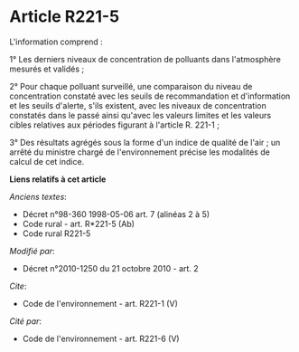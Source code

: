 # Article R221-5

L'information comprend : 

1° Les derniers niveaux de concentration de polluants dans l'atmosphère mesurés et validés ; 

2° Pour chaque polluant surveillé, une comparaison du niveau de concentration constaté avec les seuils de recommandation et
d'information et les seuils d'alerte, s'ils existent, avec les niveaux de concentration constatés dans le passé ainsi qu'avec
les valeurs limites et les valeurs cibles relatives aux périodes figurant à l'article R. 221-1 ; 

3° Des résultats agrégés sous la forme d'un indice de qualité de l'air ; un arrêté du ministre chargé de l'environnement
précise les modalités de calcul de cet indice.

**Liens relatifs à cet article**

_Anciens textes_:

  - Décret n°98-360 1998-05-06 art. 7 (alinéas 2 à 5)
  - Code rural - art. R*221-5 (Ab)
  - Code rural R221-5

_Modifié par_:

  - Décret n°2010-1250 du 21 octobre 2010 - art. 2

_Cite_:

  - Code de l'environnement - art. R221-1 (V)

_Cité par_:

  - Code de l'environnement - art. R221-6 (V)
